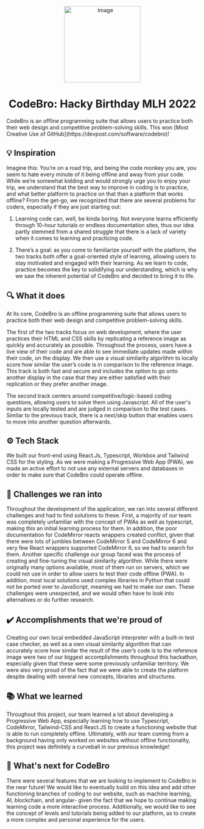 <p align="center">
    <img alt="Image" src="https://media.discordapp.net/attachments/1000155185357795401/1000633854467506216/unknown.png" width="200" />
</p>
<h1 align="center">
  CodeBro: Hacky Birthday MLH 2022
</h1>
CodeBro is an offline programming suite that allows users to practice both their web design and competitive problem-solving skills. This won [Most Creative Use of GitHub](https://devpost.com/software/codebro)!

## 💡 Inspiration
Imagine this: You’re on a road trip, and being the code monkey you are, you seem to hate every minute of it being offline and away from your code. While we’re somewhat kidding and would strongly urge you to enjoy your trip, we understand that the best way to improve in coding is to practice, and what better platform to practice on that than a platform that works offline? From the get-go, we recognized that there are several problems for coders, especially if they are just starting out:

1. Learning code can, well, be kinda boring. Not everyone learns efficiently through 10-hour tutorials or endless documentation sites, thus our idea partly stemmed from a shared struggle that there is a lack of variety when it comes to learning and practicing code. 

2. There’s a goal: as you come to familiarize yourself with the platform, the two tracks both offer a goal-oriented style of learning, allowing users to stay motivated and engaged with their learning. 
As we learn to code, practice becomes the key to solidifying our understanding, which is why we saw the inherent potential of CodeBro and decided to bring it to life. 


## 🔍 What it does
At its core, CodeBro is an offline programming suite that allows users to practice both their web design and competitive problem-solving skills. 

The first of the two tracks focus on web development, where the user practices their HTML and CSS skills by replicating a reference image as quickly and accurately as possible. Throughout the process, users have a live view of their code and are able to see immediate updates made within their code, on the display. We then use a visual similarity algorithm to locally score how similar the user’s code is in comparison to the reference image. This track is both fast and secure and includes the option to go onto another display in the case that they are either satisfied with their replication or they prefer another image. 

The second track centers around competitive/logic-based coding questions, allowing users to solve them using Javascript. All of the user's inputs are locally tested and are judged in comparison to the test cases. Similar to the previous track, there is a next/skip button that enables users to move into another question afterwards. 


## ⚙️ Tech Stack
We built our front-end using React.Js, Typescript, Workbox and Tailwind CSS for the styling. As we were making a Progressive Web App (PWA), we made an active effort to not use any external servers and databases in order to make sure that CodeBro could operate offline.

## 🚧 Challenges we ran into
Throughout the development of the application, we ran into several different challenges and had to find solutions to these. First, a majority of our team was completely unfamiliar with the concept of PWAs as well as typescript, making this an initial learning process for them. In addition, the poor documentation for CodeMirror reacts wrappers created conflict, given that there were lots of jumbles between CodeMirror 5 and CodeMirror 6 and very few React wrappers supported CodeMirror 6, so we had to search for them. Another specific challenge our group faced was the process of creating and fine-tuning the visual similarity algorithm. While there were originally many options available, most of them run on servers, which we could not use in order to allow users to test their code offline (PWA). In addition, most local solutions used complex libraries in Python that could not be ported over to JavaScript, meaning we had to make our own. These challenges were unexpected, and we would often have to look into alternatives or do further research. 

## ✔️ Accomplishments that we're proud of
Creating our own local embedded JavaScript interpreter with a built-in test case checker, as well as a own visual similarity algorithm that can accurately score how similar the result of the user’s code is to the reference image were two of our biggest accomplishments throughout this hackathon, especially given that these were some previously unfamiliar territory. We were also very proud of the fact that we were able to create the platform despite dealing with several new concepts, libraries and structures. 

## 📚 What we learned
Throughout this project, our team learned a lot about developing a Progressive Web App, especially learning how to use Typescript, CodeMirror, Tailwind-CSS and React.JS to create a functioning website that is able to run completely offline. Ultimately, with our team coming from a background having only worked on websites without offline functionality, this project was definitely a curveball in our previous knowledge!

## 🔭 What's next for CodeBro
There were several features that we are looking to implement to CodeBro in the near future! We would like to eventually build on this idea and add other functioning branches of coding to our website, such as machine learning, AI, blockchain, and angular- given the fact that we hope to continue making learning code a more interactive process. Additionally, we would like to see the concept of levels and tutorials being added to our platform, as to create a more complex and personal experience for the users.
